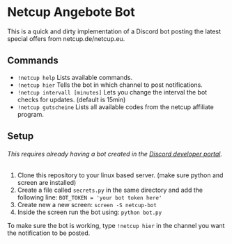 # Netcup Angebote Bot

This is a quick and dirty implementation of a Discord bot posting the latest special offers from netcup.de/netcup.eu.

## Commands

- `!netcup help` Lists available commands.
- `!netcup hier` Tells the bot in which channel to post notifications.
- `!netcup intervall [minutes]` Lets you change the interval the bot checks for updates. (default is 15min)
- `!netcup gutscheine` Lists all available codes from the netcup affiliate program.

## Setup

###### This requires already having a bot created in the [Discord developer portal](https://discord.com/developers/applications).

1. Clone this repository to your linux based server. (make sure python and screen are installed)
1. Create a file called `secrets.py` in the same directory and add the following line: `BOT_TOKEN = 'your bot token here'`
1. Create new a new screen: `screen -S netcup-bot`
1. Inside the screen run the bot using: `python bot.py`

To make sure the bot is working, type `!netcup hier` in the channel you want the notification to be posted.
